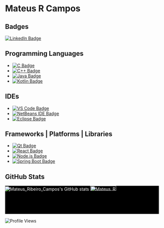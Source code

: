 # Mateus R Campos

## Badges
[![LinkedIn Badge](https://img.shields.io/badge/LinkedIn-blue?style=for-the-badge&logo=linkedin&logoColor=white)](https://www.linkedin.com/in/mateus-ribeiro-de-campos-6a135331)

## Programming Languages
- [![C Badge](https://img.shields.io/badge/c-%2300599C.svg?style=for-the-badge&logo=c&logoColor=white)](https://learn.microsoft.com/en-us/cpp/c-language/?view=msvc-170)
- [![C++ Badge](https://img.shields.io/badge/c++-%2300599C.svg?style=for-the-badge&logo=c%2B%2B&logoColor=white)](https://learn.microsoft.com/en-us/cpp/cpp/?view=msvc-170)
- [![Java Badge](https://img.shields.io/badge/java-%23ED8B00.svg?style=for-the-badge&logo=openjdk&logoColor=white)](https://dev.java/)
- [![Kotlin Badge](https://img.shields.io/badge/Kotlin-0095D5?&style=for-the-badge&logo=kotlin&logoColor=white)](https://kotlinlang.org/docs/home.html)

## IDEs
- [![VS Code Badge](https://img.shields.io/badge/Visual%20Studio%20Code-0078d7.svg?style=for-the-badge&logo=visual-studio-code&logoColor=white)](https://code.visualstudio.com/docs)
- [![NetBeans IDE Badge](https://img.shields.io/badge/NetBeansIDE-1B6AC6.svg?style=for-the-badge&logo=apache-netbeans-ide&logoColor=white)](https://netbeans.apache.org/front/main/)
- [![Eclipse Badge](https://img.shields.io/badge/Eclipse-2C2255?style=for-the-badge&logo=eclipse&logoColor=white)](https://www.eclipse.org/documentation/)

## Frameworks | Platforms | Libraries
- [![Qt Badge](https://img.shields.io/badge/Qt-%23217346.svg?style=for-the-badge&logo=Qt&logoColor=white)](https://doc.qt.io/)
- [![React Badge](https://img.shields.io/badge/react-%2320232a.svg?style=for-the-badge&logo=react&logoColor=%2361DAFB)](https://react.dev/)
- [![Node.js Badge](https://img.shields.io/badge/node.js-6DA55F?style=for-the-badge&logo=node.js&logoColor=white)](https://nodejs.org/en)
- [![Spring Boot Badge](https://img.shields.io/badge/Spring_Boot-F2F4F9?style=for-the-badge&logo=spring-boot)](https://docs.spring.io/spring-boot/docs/current/reference/htmlsingle/)

## GitHub Stats
<div style="background-color: #000000; color: #ffffff; display: flex; align-items: stretch;">
  <div style="flex: 1;">
    <img src="https://github-readme-stats-sigma-five.vercel.app/api?username=mateusribeirocampos&show_icons=true&theme=dark" alt="Mateus_Ribeiro_Campos's GitHub stats" style="max-width: 100%;">
    <img src="https://github-readme-stats-sigma-five.vercel.app/api/top-langs/?username=mateusribeirocampos&layout=compact&theme=dark" alt="Mateus_Ribeiro_Campos's Github top langs" style="width: 41%;">
  </div>
</div>


![Profile Views](https://komarev.com/ghpvc/?username=mateusribeirocampos&color=grey)
